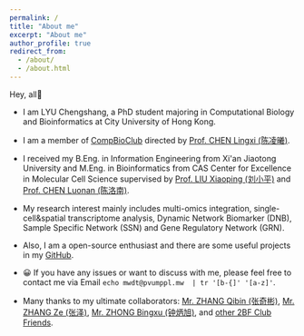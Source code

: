 ```yaml
---
permalink: /
title: "About me"
excerpt: "About me"
author_profile: true
redirect_from: 
  - /about/
  - /about.html
---
```


Hey, all👋

+ I am LYU Chengshang, a PhD student majoring in Computational Biology and Bioinformatics at City University of Hong Kong.

+ I am a member of [CompBioClub](https://compbio.club) directed by [Prof. CHEN Lingxi (陈凌曦)](https://www.cityu.edu.hk/bms/profile/lingxichen.htm).

+ I received my B.Eng. in Information Engineering from Xi'an Jiaotong University and M.Eng. in Bioinformatics from CAS Center for Excellence in Molecular Cell Science supervised by [Prof. LIU Xiaoping (刘小平)](https://people.ucas.ac.cn/~liuxp) and [Prof. CHEN Luonan (陈洛南)](https://people.ucas.ac.cn/~0012240).

+ My research interest mainly includes multi-omics integration, single-cell&spatial transcriptome analysis, Dynamic Network Biomarker (DNB), Sample Specific Network (SSN) and Gene Regulatory Network (GRN).

+ Also, I am a open-source enthusiast and there are some useful projects in my [GitHub](https://github.com/lllvcs).

+ 😀 If you have any issues or want to discuss with me, please feel free to contact me via Email ```echo mwdt@pvumppl.mw  | tr '[b-{]' '[a-z]'```.

+ Many thanks to my ultimate collaborators: [Mr. ZHANG Qibin (张奇彬)](https://github.com/zhangqib), [Mr. ZHANG Ze (张泽)](https://zz.biometa.top/), [Mr. ZHONG Bingxu (钟炳旭)](https://github.com/Bingchung), and [other 2BF Club Friends](https://2bf.biometa.top/).

<script type='text/javascript' id='clustrmaps' src='//cdn.clustrmaps.com/map_v2.js?cl=ffffff&w=a&t=tt&d=59CqP65LYcQlQl0drwrM-FWqXnBKWdINHA_lE8uJ9i4&co=2d78ad&ct=ffffff&cmo=3acc3a&cmn=ff5353'></script>

